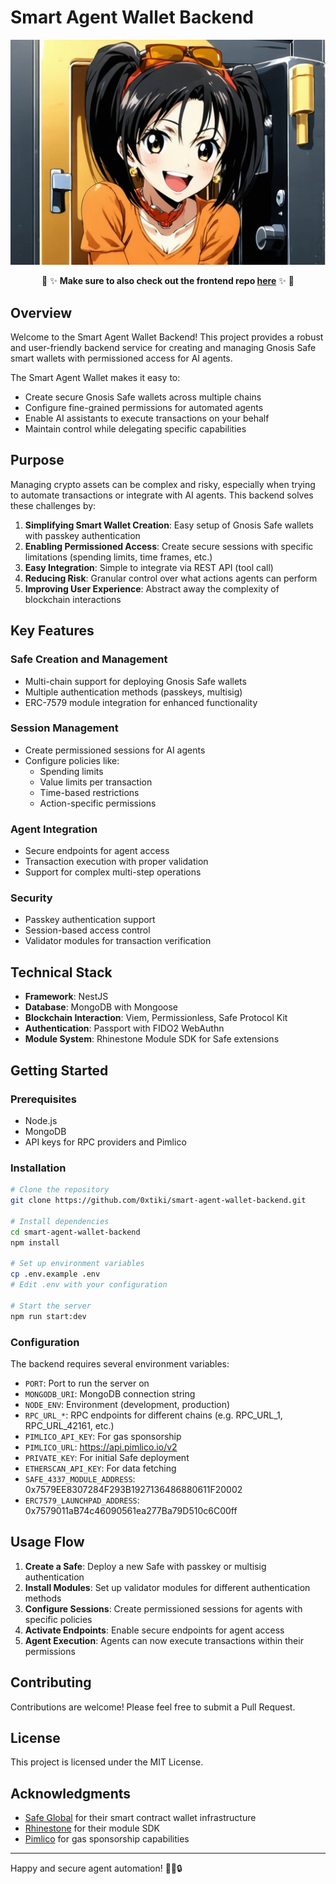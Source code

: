 # Smart Agent Wallet Backend

<p align="center">
  <img src="safeLiza.webp" alt="Safe Liza" width="600" />
</p>

<p align="center">
  🚀 ✨ <b>Make sure to also check out the frontend repo <a href="https://github.com/0xtiki/smart-agent-wallet-frontend">here</a></b> ✨ 🚀
</p>


## Overview

Welcome to the Smart Agent Wallet Backend! This project provides a robust and user-friendly backend service for creating and managing Gnosis Safe smart wallets with permissioned access for AI agents. 

The Smart Agent Wallet makes it easy to:
- Create secure Gnosis Safe wallets across multiple chains
- Configure fine-grained permissions for automated agents
- Enable AI assistants to execute transactions on your behalf
- Maintain control while delegating specific capabilities

## Purpose

Managing crypto assets can be complex and risky, especially when trying to automate transactions or integrate with AI agents. This backend solves these challenges by:

1. **Simplifying Smart Wallet Creation**: Easy setup of Gnosis Safe wallets with passkey authentication
2. **Enabling Permissioned Access**: Create secure sessions with specific limitations (spending limits, time frames, etc.)
3. **Easy Integration**: Simple to integrate via REST API (tool call)
4. **Reducing Risk**: Granular control over what actions agents can perform
5. **Improving User Experience**: Abstract away the complexity of blockchain interactions

## Key Features

### Safe Creation and Management
- Multi-chain support for deploying Gnosis Safe wallets
- Multiple authentication methods (passkeys, multisig)
- ERC-7579 module integration for enhanced functionality

### Session Management
- Create permissioned sessions for AI agents
- Configure policies like:
  - Spending limits
  - Value limits per transaction
  - Time-based restrictions
  - Action-specific permissions

### Agent Integration
- Secure endpoints for agent access
- Transaction execution with proper validation
- Support for complex multi-step operations

### Security
- Passkey authentication support
- Session-based access control
- Validator modules for transaction verification

## Technical Stack

- **Framework**: NestJS
- **Database**: MongoDB with Mongoose
- **Blockchain Interaction**: Viem, Permissionless, Safe Protocol Kit
- **Authentication**: Passport with FIDO2 WebAuthn
- **Module System**: Rhinestone Module SDK for Safe extensions

## Getting Started

### Prerequisites
- Node.js
- MongoDB
- API keys for RPC providers and Pimlico

### Installation

```bash
# Clone the repository
git clone https://github.com/0xtiki/smart-agent-wallet-backend.git

# Install dependencies
cd smart-agent-wallet-backend
npm install

# Set up environment variables
cp .env.example .env
# Edit .env with your configuration

# Start the server
npm run start:dev
```

### Configuration

The backend requires several environment variables:
- `PORT`: Port to run the server on
- `MONGODB_URI`: MongoDB connection string
- `NODE_ENV`: Environment (development, production)
- `RPC_URL_*`: RPC endpoints for different chains (e.g. RPC_URL_1, RPC_URL_42161, etc.)
- `PIMLICO_API_KEY`: For gas sponsorship
- `PIMLICO_URL`: https://api.pimlico.io/v2
- `PRIVATE_KEY`: For initial Safe deployment
- `ETHERSCAN_API_KEY`: For data fetching
- `SAFE_4337_MODULE_ADDRESS`: 0x7579EE8307284F293B1927136486880611F20002
- `ERC7579_LAUNCHPAD_ADDRESS`: 0x7579011aB74c46090561ea277Ba79D510c6C00ff

## Usage Flow

1. **Create a Safe**: Deploy a new Safe with passkey or multisig authentication
2. **Install Modules**: Set up validator modules for different authentication methods
3. **Configure Sessions**: Create permissioned sessions for agents with specific policies
4. **Activate Endpoints**: Enable secure endpoints for agent access
5. **Agent Execution**: Agents can now execute transactions within their permissions

## Contributing

Contributions are welcome! Please feel free to submit a Pull Request.

## License

This project is licensed under the MIT License.

## Acknowledgments

- [Safe Global](https://safe.global/) for their smart contract wallet infrastructure
- [Rhinestone](https://rhinestone.wtf/) for their module SDK
- [Pimlico](https://pimlico.io/) for gas sponsorship capabilities

---

Happy and secure agent automation! 🤖💼🔒
